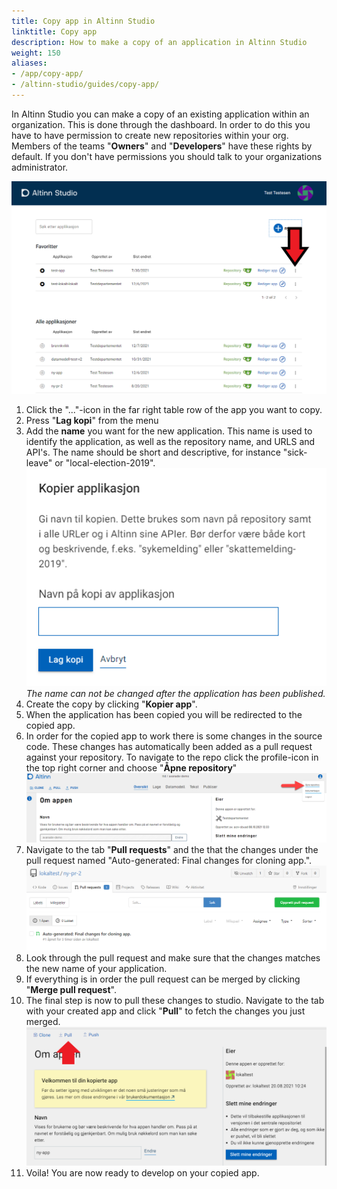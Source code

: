 ```yaml
---
title: Copy app in Altinn Studio
linktitle: Copy app 
description: How to make a copy of an application in Altinn Studio
weight: 150
aliases:
- /app/copy-app/
- /altinn-studio/guides/copy-app/
---
```



In Altinn Studio you can make a copy of an existing application within an organization. This is done through the dashboard.
In order to do this you have to have permission to create new repositories within your org. Members of the teams "**Owners**" and "**Developers**" have these rights by default.
If you don't have permissions you should talk to your organizations administrator.

![Dashboard in Altinn Studio](overview.png "Dashboard - overview")

1. Click the "..."-icon in the far right table row of the app you want to copy.
2. Press "**Lag kopi**" from the menu
3. Add the **name** you want for the new application. This name is used to identify the application, as well as the repository name, and URLS and API's.
   The name should be short and descriptive, for instance "sick-leave" or "local-election-2019". ![Copy app](copy-app.png "Copy app")
    _The name can not be changed after the application has been published._
4. Create the copy by clicking "**Kopier app**".
5. When the application has been copied you will be redirected to the copied app.
6. In order for the copied app to work there is some changes in the source code. These changes has automatically been added as a pull request against your repository. To navigate to the repo click the profile-icon in the top right corner and choose "**Åpne repository**" ![Open repository](open-repository.png "Open repository")
7. Navigate to the tab "**Pull requests**" and the that the changes under the pull request named "Auto-generated: Final changes for cloning app.". ![Pull request](pull-request-summary.png "Pull-request-summary")
8. Look through the pull request and make sure that the changes matches the new name of your application.
9. If everything is in order the pull request can be merged by clicking "**Merge pull request**".
10. The final step is now to pull these changes to studio. Navigate to the tab with your created app and click "**Pull**" to fetch the changes you just merged. ![Pull changes](pull.png "Pull changes")
11. Voila! You are now ready to develop on your copied app.
